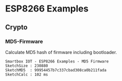 # ESP8266 Examples

## Crypto

### MD5-Firmware

Calculate MD5 hash of firmware including bootloader.

	Smartbox IOT - ESP8266 Examples - MD5 Firmware
	SketchSize : 230880
	SketchMD5  : 99954457b7c337cbad308ca0b211fada
	SketchCalc : 102 ms
